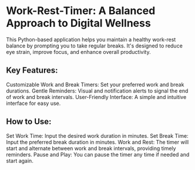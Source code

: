# Work-Rest-Timer: A Balanced Approach to Digital Wellness

This Python-based application helps you maintain a healthy work-rest balance by prompting you to take regular breaks. It's designed to reduce eye strain, improve focus, and enhance overall productivity.

## Key Features:
Customizable Work and Break Timers: Set your preferred work and break durations.
Gentle Reminders: Visual and notification alerts to signal the end of work and break intervals.
User-Friendly Interface: A simple and intuitive interface for easy use.

## How to Use:
Set Work Time: Input the desired work duration in minutes.
Set Break Time: Input the preferred break duration in minutes.
Work and Rest: The timer will start and alternate between work and break intervals, providing timely reminders.
Pause and Play: You can pause the timer any time if needed and start again.
